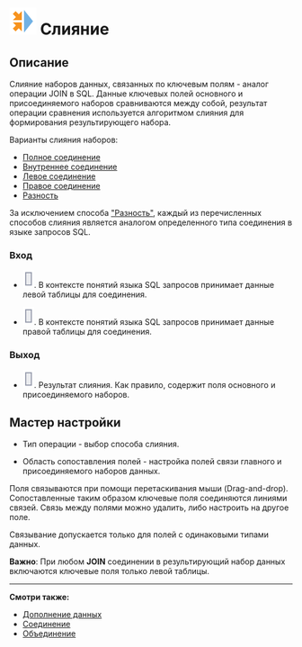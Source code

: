# ![](../../../media/app/processors/transformation/join-vendor.svg) Слияние

## Описание

Слияние наборов данных, связанных по ключевым полям - аналог операции JOIN в SQL. Данные ключевых полей основного и присоединяемого наборов сравниваются между собой, результат операции сравнения используется алгоритмом слияния для формирования результирующего набора.

Варианты слияния наборов:

* [Полное соединение](./cross.md)
* [Внутреннее соединение](./inner.md)
* [Левое соединение](./left.md)
* [Правое соединение](./right.md)
* [Разность](./distinct.md)

За исключением способа ["Разность"](./distinct.md), каждый из перечисленных способов слияния является аналогом определенного типа соединения в языке запросов SQL.

### Вход

* ![](../../../media/app/icons/ports/table-inactive.svg). В контексте понятий языка SQL запросов принимает данные левой таблицы для соединения.

* ![](../../../media/app/icons/ports/table-inactive.svg). В контексте понятий языка SQL запросов принимает данные правой таблицы для соединения.

### Выход

* ![](../../../media/app/icons/ports/table-inactive.svg). Результат слияния. Как правило, содержит поля основного и присоединяемого наборов.

## Мастер настройки

* Тип операции - выбор способа слияния.

* Область сопоставления полей - настройка полей связи главного и присоединяемого наборов данных.

Поля связываются при помощи перетаскивания мыши (Drag-and-drop). Сопоставленные таким образом ключевые поля соединяются линиями связей. Связь между полями можно удалить, либо настроить на другое поле.

Связывание допускается только для полей с одинаковыми типами данных.

**Важно**: При любом **JOIN** соединении в результирующий набор данных включаются ключевые поля только левой таблицы.

----

**Смотри также:**

* [Дополнение данных](../supplementation.md)
* [Соединение](../addition.md)
* [Объединение](../union.md)
